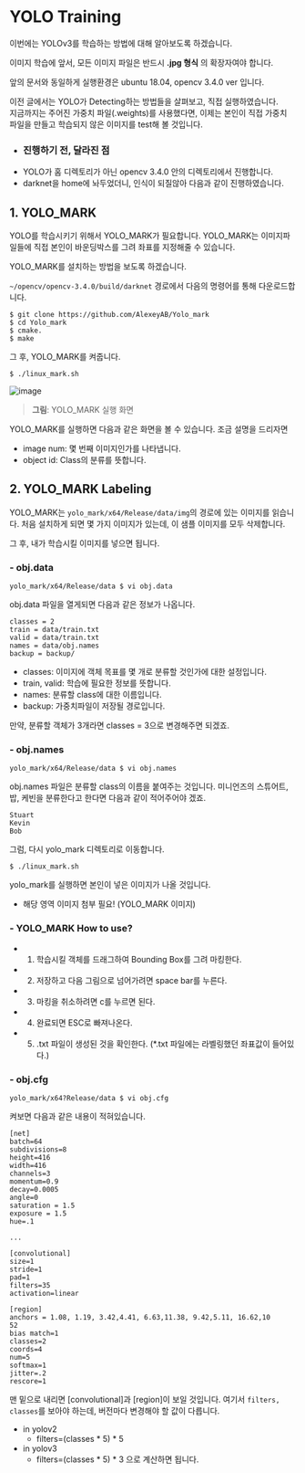 YOLO Training
==

이번에는 YOLOv3를 학습하는 방법에 대해 알아보도록 하겠습니다.

이미지 학습에 앞서, 모든 이미지 파일은 반드시 __.jpg 형식__ 의 확장자여야 합니다. 

앞의 문서와 동일하게 실행환경은 ubuntu 18.04, opencv 3.4.0 ver 입니다.

이전 글에서는 YOLO가 Detecting하는 방법들을 살펴보고, 직접 실행하였습니다.   
지금까지는 주어진 가중치 파일(.weights)를 사용했다면, 이제는 본인이 직접 가중치 파일을 만들고 학습되지 않은 이미지를 test해 볼 것입니다.

- ### 진행하기 전, 달라진 점
- YOLO가 홈 디렉토리가 아닌 opencv 3.4.0 안의 디렉토리에서 진행합니다. 
- darknet을 home에 놔두었더니, 인식이 되질않아 다음과 같이 진행하였습니다. 

## 1. YOLO_MARK

YOLO를 학습시키기 위해서 YOLO_MARK가 필요합니다. YOLO_MARK는 이미지파일들에 직접 본인이 바운딩박스를 그려 좌표를 지정해줄 수 있습니다.   

YOLO_MARK를 설치하는 방법을 보도록 하겠습니다. 

`~/opencv/opencv-3.4.0/build/darknet` 경로에서 다음의 명령어를 통해 다운로드합니다. 

```
$ git clone https://github.com/AlexeyAB/Yolo_mark
$ cd Yolo_mark
$ cmake.
$ make
```

그 후, YOLO_MARK를 켜줍니다.

```
$ ./linux_mark.sh
```

![image](https://t1.daumcdn.net/cfile/tistory/9960CB4A5A37CE921A)

> __그림__: YOLO_MARK 실행 화면

YOLO_MARK를 실행하면 다음과 같은 화면을 볼 수 있습니다. 조금 설명을 드리자면 

- image num: 몇 번째 이미지인가를 나타냅니다. 
- object id: Class의 분류를 뜻합니다. 

## 2. YOLO_MARK Labeling

YOLO_MARK는 `yolo_mark/x64/Release/data/img`의 경로에 있는 이미지를 읽습니다. 처음 설치하게 되면 몇 가지 이미지가 있는데, 이 샘플 이미지를 모두 삭제합니다.   

그 후, 내가 학습시킬 이미지를 넣으면 됩니다. 

### - obj.data

```
yolo_mark/x64/Release/data $ vi obj.data
```
obj.data 파일을 열게되면 다음과 같은 정보가 나옵니다.

```
classes = 2
train = data/train.txt
valid = data/train.txt
names = data/obj.names
backup = backup/
```

- classes: 이미지에 객체 목표를 몇 개로 분류할 것인가에 대한 설정입니다.
- train, valid: 학습에 필요한 정보를 뜻합니다.
- names: 분류할 class에 대한 이름입니다.
- backup: 가중치파일이 저장될 경로입니다.

만약, 분류할 객체가 3개라면 classes = 3으로 변경해주면 되겠죠.

### - obj.names

```
yolo_mark/x64/Release/data $ vi obj.names
```

obj.names 파일은 분류할 class의 이름을 붙여주는 것입니다. 미니언즈의 스튜어트, 밥, 케빈을 분류한다고 한다면 다음과 같이 적어주어야 겠죠.

```
Stuart
Kevin
Bob
```

그럼, 다시 yolo_mark 디렉토리로 이동합니다.

```
$ ./linux_mark.sh
```

yolo_mark를 실행하면 본인이 넣은 이미지가 나올 것입니다. 

- 해당 영역 이미지 첨부 필요! (YOLO_MARK 이미지)

 ### - YOLO_MARK How to use?
 
- 1. 학습시킬 객체를 드래그하여 Bounding Box를 그려 마킹한다.
- 2. 저장하고 다음 그림으로 넘어가려면 space bar를 누른다.
- 3. 마킹을 취소하려면 c를 누르면 된다.
- 4. 완료되면 ESC로 빠져나온다.
- 5. .txt 파일이 생성된 것을 확인한다. (*.txt 파일에는 라벨링했던 좌표값이 들어있다.)

### - obj.cfg

```
yolo_mark/x64?Release/data $ vi obj.cfg
```

켜보면 다음과 같은 내용이 적혀있습니다.

```
[net]
batch=64
subdivisions=8
height=416
width=416
channels=3
momentum=0.9
decay=0.0005
angle=0
saturation = 1.5
exposure = 1.5
hue=.1

...

[convolutional]
size=1
stride=1
pad=1
filters=35
activation=linear

[region]
anchors = 1.08, 1.19, 3.42,4.41, 6.63,11.38, 9.42,5.11, 16.62,10
52
bias match=1
classes=2
coords=4
num=5
softmax=1
jitter=.2
rescore=1
```

맨 밑으로 내리면 [convolutional]과 [region]이 보일 것입니다. 여기서 `filters, classes`를 보아야 하는데, 버전마다 변경해야 할 값이 다릅니다.

- in yolov2
    - filters=(classes * 5) * 5
- in yolov3
    - filters=(classes * 5) * 3 으로 계산하면 됩니다.
